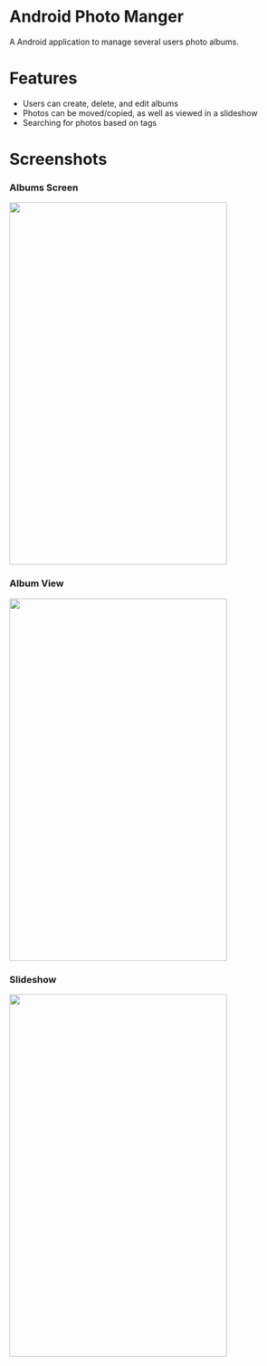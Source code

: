 # Android Photo Manger

A Android application to manage several users photo albums.

# Features
- Users can create, delete, and edit albums
- Photos can be moved/copied, as well as viewed in a slideshow
- Searching for photos based on tags


# Screenshots

### Albums Screen
<img src="https://i.imgur.com/1Gr6uyG.png" width="384" height="640">

### Album View
<img src="https://i.imgur.com/5KqaBmP.png" width="384" height="640">

### Slideshow
<img src="https://i.imgur.com/IiThPiu.png" width="384" height="640">
